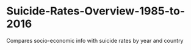 # Suicide-Rates-Overview-1985-to-2016
Compares socio-economic info with suicide rates by year and country
